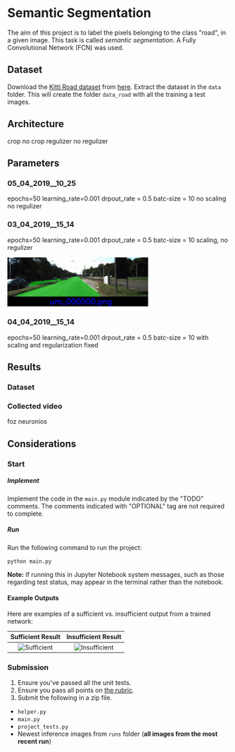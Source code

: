 # Semantic Segmentation
The aim of this project is to label the pixels belonging to the class "road", in a given image.
This task is called _semantic segmentation_.
A Fully Convolutional Network (FCN) was used.


## Dataset
Download the [Kitti Road dataset](http://www.cvlibs.net/datasets/kitti/eval_road.php) from [here](http://www.cvlibs.net/download.php?file=data_road.zip).  Extract the dataset in the `data` folder.  This will create the folder `data_road` with all the training a test images.


## Architecture

crop
no crop
regulizer
no regulizer

## Parameters
### 05_04_2019__10_25
epochs=50
learning_rate=0.001
drpout_rate = 0.5
batc-size = 10
no scaling no regulizer

### 03_04_2019__15_14
epochs=50
learning_rate=0.001
drpout_rate = 0.5
batc-size = 10
scaling, no regulizer

![image](report/03_inference.gif?raw=true "Title")

### 04_04_2019__15_14
epochs=50
learning_rate=0.001
drpout_rate = 0.5
batc-size = 10
with scaling and regularization fixed


## Results
### Dataset

### Collected video
foz
neuronios

## Considerations


### Start
##### Implement
Implement the code in the `main.py` module indicated by the "TODO" comments.
The comments indicated with "OPTIONAL" tag are not required to complete.
##### Run
Run the following command to run the project:
```
python main.py
```
**Note:** If running this in Jupyter Notebook system messages, such as those regarding test status, may appear in the terminal rather than the notebook.

#### Example Outputs
Here are examples of a sufficient vs. insufficient output from a trained network:

Sufficient Result          |  Insufficient Result
:-------------------------:|:-------------------------:
![Sufficient](./examples/sufficient_result.png)  |  ![Insufficient](./examples/insufficient_result.png)

### Submission
1. Ensure you've passed all the unit tests.
2. Ensure you pass all points on [the rubric](https://review.udacity.com/#!/rubrics/989/view).
3. Submit the following in a zip file.
 - `helper.py`
 - `main.py`
 - `project_tests.py`
 - Newest inference images from `runs` folder  (**all images from the most recent run**)
 
